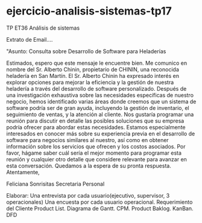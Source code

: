 # ejercicio-analisis-sistemas-tp17
TP ET36 Análisis de sistemas

Extrato de Email....

"Asunto: Consulta sobre Desarrollo de Software para Heladerías

Estimados, espero que este mensaje le encuentre bien. Me comunico en nombre del Sr. Alberto Chinin, propietario de CHININ, una reconocida heladería en San Martín.
El Sr. Alberto Chinin ha expresado interés en explorar opciones para mejorar la eficiencia y la gestión de nuestra heladería a través del desarrollo de software personalizado. Después de una investigación exhaustiva sobre las necesidades específicas de nuestro negocio, hemos identificado varias áreas donde creemos que un sistema de software podría ser de gran ayuda, incluyendo la gestión de inventario, el seguimiento de ventas, y la atención al cliente.
Nos gustaría programar una reunión para discutir en detalle las posibles soluciones que su empresa podría ofrecer para abordar estas necesidades. Estamos especialmente interesados en conocer más sobre su experiencia previa en el desarrollo de software para negocios similares al nuestro, así como en obtener información sobre los servicios que ofrecen y los costos asociados.
Por favor, hágame saber cuál sería el mejor momento para programar esta reunión y cualquier otro detalle que considere relevante para avanzar en esta conversación.
Quedamos a la espera de su pronta respuesta.
Atentamente,

Feliciana Sonrisitas
Secretaria Personal
  

Elaborar:
Una entrevista por cada usuario(ejecutivo, supervisor, 3 operacionales)
Una encuesta por cada usuario operacional.
Requerimiento del Cliente
Product List.
Diagrama de Gantt.
CPM.
Product Baklog.
KanBan.
DFD
